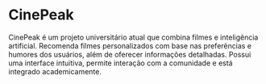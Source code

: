 # CinePeak

CinePeak é um projeto universitário atual que combina filmes e inteligência artificial. Recomenda filmes personalizados com base nas preferências e humores dos usuários, além de oferecer informações detalhadas. Possui uma interface intuitiva, permite interação com a comunidade e está integrado academicamente.

